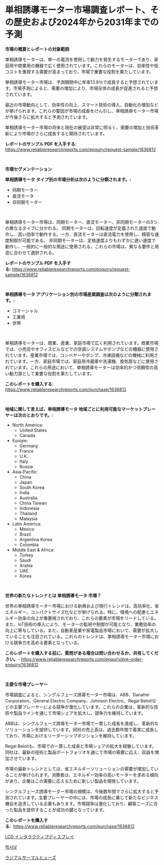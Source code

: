 <p><h1>単相誘導モーター市場調査レポート、その歴史および2024年から2031年までの予測</h1></p><p><strong>市場の概要とレポートの対象範囲</strong></p>
<p><p>単相誘導モーターは、単一の電流を使用して動力を発生するモーターであり、家庭用や商業用の機器で広く使用されています。これらのモーターは、効率性や低コストを重視する需要が高まっており、市場で重要な役割を果たしています。</p><p>単相誘導モーター市場は、予測期間中に年率13.8％で成長すると予想されています。市場予測によると、需要の増加により、市場全体の成長が促進されると予想されています。</p><p>最近の市場動向として、効率性の向上、スマート技術の導入、自動化の増加などが挙げられます。これらの要因が市場の成長をけん引し、単相誘導モーター市場が今後さらに拡大すると予測されています。</p><p>単相誘導モーター市場の将来と現在の展望は非常に明るく、需要の増加と技術革新により市場がさらに成長すると期待されています。</p></p>
<p><strong>レポートのサンプル PDF を入手する:</strong> <a href="https://www.reliableresearchreports.com/enquiry/request-sample/1636812">https://www.reliableresearchreports.com/enquiry/request-sample/1636812</a></p>
<p>&nbsp;</p>
<p><strong>市場セグメンテーション</strong></p>
<p><strong>単相誘導モータ タイプ別の市場分析は次のように分類されます。:</strong></p>
<p><ul><li>同期モーター</li><li>直流モータ</li><li>非同期モーター</li></ul></p>
<p>&nbsp;</p>
<p><p>単相誘導モーター市場は、同期モーター、直流モーター、非同期モーターの3つの異なるタイプに分かれる。 同期モーターは、回転速度が定義された速度で動作し、高い効率で動作する。一方、直流モーターは直流電力を使用し、精密な速度制御が可能である。 非同期モーターは、定格速度よりもわずかに遅い速度で動作し、一般的に一般的な用途に使用される。これらの市場は、異なる要件と用途に合わせて選択される。</p></p>
<p><strong>レポートのサンプル PDF を入手する:</strong>&nbsp;<a href="https://www.reliableresearchreports.com/enquiry/request-sample/1636812">https://www.reliableresearchreports.com/enquiry/request-sample/1636812</a></p>
<p>&nbsp;</p>
<p><strong> 単相誘導モータ アプリケーション別の市場産業調査は次のように分類されます。:</strong></p>
<p><ul><li>コマーシャル</li><li>工業用</li><li>世帯</li></ul></p>
<p>&nbsp;</p>
<p><p>単相誘導モーターは、商業、産業、家庭市場で広く利用されています。商業市場では、小売店やオフィスビルなどでの空調システムやポンプなどの機器に使用されています。産業市場では、コンベヤーやポンプ、冷凍設備などの機械に利用されています。一方、家庭市場では、家庭用冷蔵庫や洗濯機、換気扇などに使用されています。これらの用途において、単相誘導モーターは効率的かつ信頼性の高い動力源として重要な役割を果たしています。</p></p>
<p><strong>このレポートを購入する:</strong>&nbsp; <a href="https://www.reliableresearchreports.com/purchase/1636812">https://www.reliableresearchreports.com/purchase/1636812</a></p>
<p>&nbsp;</p>
<p><strong>地域に関して言えば、単相誘導モータ 地域ごとに利用可能なマーケットプレーヤーは次のとおりです。:</strong></p>
<p><ul>
    <li>
        North America:
        <ul>
            <li>United States</li>
            <li>Canada</li>
        </ul>
    </li>
    <li>
        Europe:
        <ul>
            <li>Germany</li>
            <li>France</li>
            <li>U.K.</li>
            <li>Italy</li>
            <li>Russia</li>
        </ul>
    </li>
    <li>
        Asia-Pacific:
        <ul>
            <li>China</li>
            <li>Japan</li>
            <li>South Korea</li>
            <li>India</li>
            <li>Australia</li>
            <li>China Taiwan</li>
            <li>Indonesia</li>
            <li>Thailand</li>
            <li>Malaysia</li>
        </ul>
    </li>
    <li>
        Latin America:
        <ul>
            <li>Mexico</li>
            <li>Brazil</li>
            <li>Argentina Korea</li>
            <li>Colombia</li>
        </ul>
    </li>
    <li>
        Middle East & Africa:
        <ul>
            <li>Turkey</li>
            <li>Saudi</li>
            <li>Arabia</li>
            <li>UAE</li>
            <li>Korea</li>
        </ul>
    </li>
    </ul></p>
<p>&nbsp;</p>
<p><strong>世界の新たなトレンドとは 単相誘導モータ 市場？</strong></p>
<p><p>世界の単相誘導モーター市場における新興および現行トレンドは、高効率化、省エネルギー、コンパクトサイズ化などが挙げられる。特に、環境への配慮とエネルギー効率の向上が重要視されており、これらの要素が市場をリードしている。また、IoT技術の導入により、モーターの監視や制御が可能となり、業務効率の向上に寄与している。また、自動車産業や家電製品市場において、需要が拡大していることも注目されている。これらのトレンドは、単相誘導モーター市場における競争力を高める要素となっている。</p></p>
<p><strong>このレポートを購入する前に、質問がある場合は問い合わせるか、共有してください。</strong>- <a href="https://www.reliableresearchreports.com/enquiry/pre-order-enquiry/1636812">https://www.reliableresearchreports.com/enquiry/pre-order-enquiry/1636812</a></p>
<p>&nbsp;</p>
<p><strong>主要な市場プレーヤー</strong></p>
<p><p>市場調査によると、シングルフェーズ誘導モーター市場は、ABB、Danaher Corporation、General Electric Company、Johnson Electric、Regal Beloitなどの主要プレーヤーによる競争が激化しています。これらの企業は、革新的な技術や製品ラインを通じて市場シェアを拡大し、競争力を維持しています。</p><p>ABBは、シングルフェーズ誘導モーター市場で一貫した成長を達成し、革新的なソリューションを提供しています。同社の売上高は、過去数年間で着実に成長しており、市場におけるリーダーシップポジションを維持しています。</p><p>Regal Beloitも、市場での一貫した成長と市場シェアの拡大を経験しています。同社は、最新の技術と製品ポートフォリオを通じて市場の需要に応え、収益を増加させています。</p><p>市場の最新トレンドとしては、省エネルギーソリューションの需要が増加していることが挙げられます。消費者は、エネルギー効率の高いモーターを求める傾向があり、企業はこの需要に応えるために新しい製品を開発しています。</p><p>シングルフェーズ誘導モーター市場の規模は、今後数年間でさらに拡大すると予測されています。主要プレーヤーの中には、市場の成長に乗じて新たなビジネス機会を追求している企業もあります。市場競争は激化しており、顧客ニーズに合った製品を提供することが成功の鍵となっています。</p></p>
<p><strong>このレポートを購入する:</strong>&nbsp;&nbsp;<a href="https://www.reliableresearchreports.com/purchase/1636812">https://www.reliableresearchreports.com/purchase/1636812</a></p>
<p><p><a href="https://github.com/JacksonWiza1924/Market-Research-Report-List-1/blob/main/40774947893.md">LCD インタラクティブディスプレイ</a></p><p><a href="https://github.com/RichardLueilwitz787/Market-Research-Report-List-1/blob/main/73979677404.md">헥사날</a></p><p><a href="https://github.com/Calvi3ynJerde867/Market-Research-Report-List-1/blob/main/88753207892.md">ラジアルサーマルヒューズ</a></p></p>